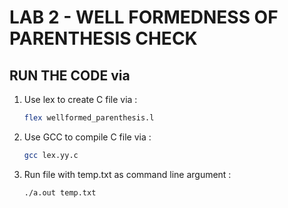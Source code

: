 # LAB 2 - WELL FORMEDNESS OF PARENTHESIS CHECK


## RUN THE CODE via 
1.  Use lex to create C file via : 
    ```bash
    flex wellformed_parenthesis.l
    ```

2.  Use GCC to compile C file via :
    ```bash
    gcc lex.yy.c 
    ```

3. Run file with temp.txt as command line argument :
    ```bash
    ./a.out temp.txt
    ```